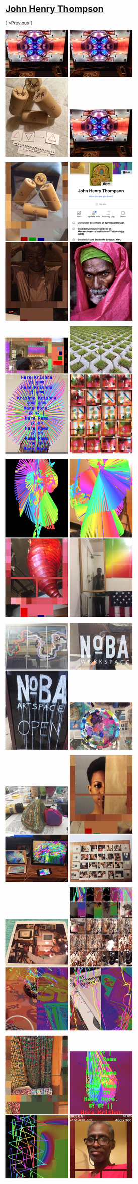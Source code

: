 # [John Henry Thompson](../README.md)

[[ <Previous ]](2017-09-17-1.md)

[![](../media/2017-09-17/From-the-DICE-Lab-1-1-4-Thoughts-of-Bhama-the-creator-thumb.jpg)](../posts/2017-09-17-1.md) [![](../media/2017-09-17/1-1-4-Thoughts-of-Bhama-the-creator-thumb.jpg)](../posts/2017-09-17-2.md) [![](../media/2017-09-17/1-1-4-thumb.jpg)](../posts/2017-09-17-3.md) [![](../media/2017-09-17/DICE-age-1-1-4-thumb.jpg)](../posts/2017-09-17-4.md)

[![](../media/2017-09-17/1-1-5-thumb.jpg)](../posts/2017-09-17-5.md) [![](../media/2017-09-17/Facebook-bread-crumbs-thumb.jpg)](../posts/2017-09-17-6.md) [![](../media/2017-09-17/Dining-and-DICEing-thumb.jpg)](../posts/2017-09-17-7.md) [![](../media/2017-09-15/-a-water-vendor-before-a-monsoon-A-few-years-ago-my-daughter-sen-thumb.jpg)](../posts/2017-09-15-1.md)

[![](../media/2017-09-15/DICE-color-bar-thumb.jpg)](../posts/2017-09-15-2.md) [![](../media/2017-09-15/We-are-guests-Nature-rules-this-planet-thumb.jpg)](../posts/2017-09-15-3.md) [![](../media/2017-09-15/DICE-Greetings-for-a-new-day-thumb.jpg)](../posts/2017-09-15-4.md) [![](../media/2017-09-11/Colored-mind-four-by-five-thumb.jpg)](../posts/2017-09-11-1.md)

[![](../media/2017-09-11/Colored-mind-good-morning-world-thumb.jpg)](../posts/2017-09-11-2.md) [![](../media/2017-09-11/Colored-mind-good-morning-world-1-thumb.jpg)](../posts/2017-09-11-3.md) [![](../media/2017-09-09/Colored-mind-pepper-or-pupa-thumb.jpg)](../posts/2017-09-09-1.md) [![](../media/2017-09-09/Colored-mind-made-in-North-America-thumb.jpg)](../posts/2017-09-09-2.md)

[![](../media/2017-09-09/My-neighborhood-in-transition-nobadistrict-com-thumb.jpg)](../posts/2017-09-09-3.md) [![](../media/2017-09-09/My-neighborhood-in-transition-nobadistrict-com-1-thumb.jpg)](../posts/2017-09-09-4.md) [![](../media/2017-09-09/My-neighborhood-in-transition-nobadistrict-com-2-thumb.jpg)](../posts/2017-09-09-5.md) [![](../media/2017-09-09/Fresh-palette-at-skysoup-orh-thumb.jpg)](../posts/2017-09-09-6.md)

[![](../media/2017-09-09/Getting-my-rocks-off-at-skysoup-org-thumb.jpg)](../posts/2017-09-09-7.md) [![](../media/2017-09-08/DICE-color-meter-brown-bag-test-at-nMAAHc-thumb.jpg)](../posts/2017-09-08-1.md) [![](../media/2017-09-06/Orchestrated-dice-Union-of-art-and-science-i-hope-thumb.jpg)](../posts/2017-09-06-1.md) [![](../media/2017-09-06/media-251-thumb.jpg)](../posts/2017-09-06-2.md)

[![](../media/2017-09-06/1988-preparing-for-the-garden-of-interactive-delights-with-bejam-thumb.jpg)](../posts/2017-09-06-3.md) [![](../media/2017-09-05/Morning-colored-mind-thumb.jpg)](../posts/2017-09-05-1.md) [![](../media/2017-09-04/media-254-thumb.jpg)](../posts/2017-09-04-1.md) [![](../media/2017-09-04/media-255-thumb.jpg)](../posts/2017-09-04-2.md)

[![](../media/2017-09-03/Barnes-gift-shop-thumb.jpg)](../posts/2017-09-03-1.md) [![](../media/2017-09-03/media-257-thumb.jpg)](../posts/2017-09-03-2.md) [![](../media/2017-09-03/Sunday-thumb.jpg)](../posts/2017-09-03-3.md) [![](../media/2017-08-27/media-259-thumb.jpg)](../posts/2017-08-27-1.md)

